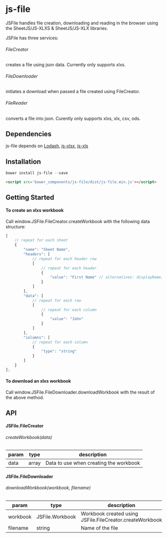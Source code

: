 # js-file

JSFile handles file creation, downloading and reading in the browser using the SheetJS/JS-XLXS & SheetJS/JS-XLX libraries.

JSFile has three services:

###### FileCreator

creates a file using json data. Currently only supports xlxs.

###### FileDownloader

initiates a download when passed a file created using FileCreator.

###### FileReader

converts a file into json. Curently only supports xlxs, xlx, csv, ods.

## Dependencies
js-file depends on [Lodash](https://github.com/lodash/lodash), [js-xlsx](https://github.com/SheetJS/js-xlsx), [js-xls](https://github.com/SheetJS/js-xls) 

## Installation

```js
bower install js-file --save
```
```html
<script src='bower_components/js-file/dist/js-file.min.js'></script>
```


## Getting Started

#### To create an xlxs workbook

Call window.JSFile.FileCreator.createWorkbook with the following data structure:

```js
[
    // repeat for each sheet
    {
        "name": "Sheet Name",
        "headers": [        
            // repeat for each header row
            [
                // repeat for each header
                {
                    "value": "First Name" // alternatives: displayName, display_name, name, label 
                }
            ]
        ],
        "data": [
            // repeat for each row
            [            
                // repeat for each column
                {
                    "value": "John"
                }
            ]
        ],
        "columns": [        
            // repeat for each column
            {
                "type": "string"
            }
        ]
    }
];

```


#### To download an xlxs workbook

Call window.JSFile.FileDownloader.downloadWorkbook with the result of the above method.

## API

#### JSFile.FileCreator

###### createWorkbook(data)

| param  | type   | description                                  |
| ------ | ------ | -------------------------------------------- |
| data   | array  | Data to use when creating the workbook       |

#### JSFile.FileDownloader

###### downloadWorkbook(workbook, filename)

| param      | type             | description                                                    |
| ---------- | ---------------- | -------------------------------------------------------------- |
| workbook   | JSFile.Workbook  | Workbook created using JSFile.FileCreator.createWorkbook       |
| filename   | string           | Name of the file                                               |